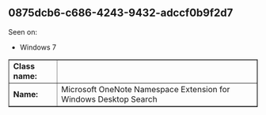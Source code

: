 ## 0875dcb6-c686-4243-9432-adccf0b9f2d7

Seen on:
* Windows 7

<table border="1" class="docutils">
  <tbody>
    <tr>
      <td><b>Class name:</b></td>
      <td>&nbsp;</td>
    </tr>
    <tr>
      <td><b>Name:</b></td>
      <td>Microsoft OneNote Namespace Extension for Windows Desktop Search</td>
    </tr>
  </tbody>
</table>

